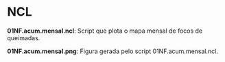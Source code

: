# NCL

**01NF.acum.mensal.ncl**: Script que plota o mapa mensal de focos de queimadas.

**01NF.acum.mensal.png**: Figura gerada pelo script 01NF.acum.mensal.ncl.
